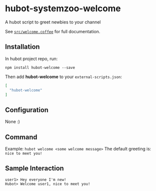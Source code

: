 # hubot-systemzoo-welcome
A hubot script to greet newbies to your channel

See [`src/welcome.coffee`](src/welcome.coffee) for full documentation.

## Installation

In hubot project repo, run:

`npm install hubot-welcome --save`

Then add **hubot-welcome** to your `external-scripts.json`:

```json
[
  "hubot-welcome"
]
```

## Configuration

None :)

## Command
Example: `hubot welcome <some welcome message>` The default greeting is: `nice to meet you!`

## Sample Interaction

```
user1> Hey everyone I'm new!
Hubot> Welcome user1, nice to meet you!
```
